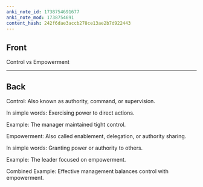 ```yaml
---
anki_note_id: 1738754691677
anki_note_mod: 1738754691
content_hash: 242f6dae3accb278ce13ae2b7d922443
---
```


## Front

Control vs Empowerment

<hr/>

## Back

Control: Also known as authority, command, or supervision.  
  
In simple words: Exercising power to direct actions.  
  
Example: The manager maintained tight control.  
  
Empowerment: Also called enablement, delegation, or authority sharing.  
  
In simple words: Granting power or authority to others.  
  
Example: The leader focused on empowerment.  
  
Combined Example: Effective management balances control with empowerment.